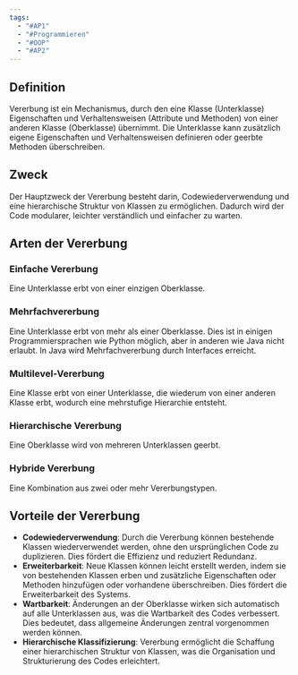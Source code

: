 ```yaml
---
tags:
  - "#AP1"
  - "#Programmieren"
  - "#OOP"
  - "#AP2"
---
```

## Definition
Vererbung ist ein Mechanismus, durch den eine Klasse (Unterklasse) Eigenschaften und Verhaltensweisen (Attribute und Methoden) von einer anderen Klasse (Oberklasse) übernimmt. Die Unterklasse kann zusätzlich eigene Eigenschaften und Verhaltensweisen definieren oder geerbte Methoden überschreiben.

## Zweck
Der Hauptzweck der Vererbung besteht darin, Codewiederverwendung und eine hierarchische Struktur von Klassen zu ermöglichen. Dadurch wird der Code modularer, leichter verständlich und einfacher zu warten.

## Arten der Vererbung
### Einfache Vererbung
Eine Unterklasse erbt von einer einzigen Oberklasse.

### Mehrfachvererbung
Eine Unterklasse erbt von mehr als einer Oberklasse. Dies ist in einigen Programmiersprachen wie Python möglich, aber in anderen wie Java nicht erlaubt. In Java wird Mehrfachvererbung durch Interfaces erreicht.

### Multilevel-Vererbung
Eine Klasse erbt von einer Unterklasse, die wiederum von einer anderen Klasse erbt, wodurch eine mehrstufige Hierarchie entsteht.

### Hierarchische Vererbung
Eine Oberklasse wird von mehreren Unterklassen geerbt.

### Hybride Vererbung
Eine Kombination aus zwei oder mehr Vererbungstypen.

## Vorteile der Vererbung
+ **Codewiederverwendung**: Durch die Vererbung können bestehende Klassen wiederverwendet werden, ohne den ursprünglichen Code zu duplizieren. Dies fördert die Effizienz und reduziert Redundanz.
+ **Erweiterbarkeit**: Neue Klassen können leicht erstellt werden, indem sie von bestehenden Klassen erben und zusätzliche Eigenschaften oder Methoden hinzufügen oder vorhandene überschreiben. Dies fördert die Erweiterbarkeit des Systems.
+ **Wartbarkeit**: Änderungen an der Oberklasse wirken sich automatisch auf alle Unterklassen aus, was die Wartbarkeit des Codes verbessert. Dies bedeutet, dass allgemeine Änderungen zentral vorgenommen werden können.
+ **Hierarchische Klassifizierung**: Vererbung ermöglicht die Schaffung einer hierarchischen Struktur von Klassen, was die Organisation und Strukturierung des Codes erleichtert.
